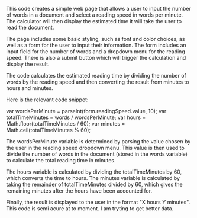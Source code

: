 This code creates a simple web page that allows a user to input the number of words in a document and select a reading speed in words per minute. 
The calculator will then display the estimated time it will take the user to read the document.

The page includes some basic styling, such as font and color choices, as well as a form for the user to input their information. 
The form includes an input field for the number of words and a dropdown menu for the reading speed. 
There is also a submit button which will trigger the calculation and display the result.

The code calculates the estimated reading time by dividing the number of words by 
the reading speed and then converting the result from minutes to hours and minutes.

Here is the relevant code snippet:

  var wordsPerMinute = parseInt(form.readingSpeed.value, 10);
  var totalTimeMinutes = words / wordsPerMinute;
  var hours = Math.floor(totalTimeMinutes / 60);
  var minutes = Math.ceil(totalTimeMinutes % 60);

The wordsPerMinute variable is determined by parsing the value chosen by the user in the reading speed dropdown menu. 
This value is then used to divide the number of words in the document (stored in the words variable) to calculate the total reading time in minutes.

The hours variable is calculated by dividing the totalTimeMinutes by 60, which converts the time to hours. 
The minutes variable is calculated by taking the remainder of totalTimeMinutes divided by 60, 
which gives the remaining minutes after the hours have been accounted for.

Finally, the result is displayed to the user in the format "X hours Y minutes".
This code is semi acure at to moment. I am tryting to get better data.


